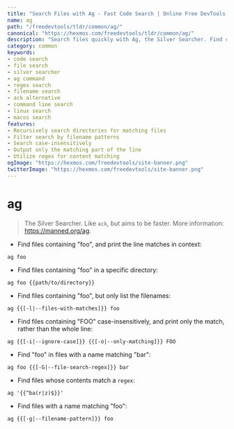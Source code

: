 ```yaml
---
title: "Search Files with Ag - Fast Code Search | Online Free DevTools by Hexmos"
name: ag
path: "/freedevtools/tldr/common/ag/"
canonical: "https://hexmos.com/freedevtools/tldr/common/ag/"
description: "Search files quickly with Ag, the Silver Searcher. Find code efficiently across directories with advanced regex and filename pattern matching. Free online tool, no registration required."
category: common
keywords:
- code search
- file search
- silver searcher
- ag command
- regex search
- filename search
- ack alternative
- command line search
- linux search
- macos search
features:
- Recursively search directories for matching files
- Filter search by filename patterns
- Search case-insensitively
- Output only the matching part of the line
- Utilize regex for content matching
ogImage: "https://hexmos.com/freedevtools/site-banner.png"
twitterImage: "https://hexmos.com/freedevtools/site-banner.png"
---
```


# ag

> The Silver Searcher. Like `ack`, but aims to be faster.
> More information: <https://manned.org/ag>.

- Find files containing "foo", and print the line matches in context:

`ag foo`

- Find files containing "foo" in a specific directory:

`ag foo {{path/to/directory}}`

- Find files containing "foo", but only list the filenames:

`ag {{[-l|--files-with-matches]}} foo`

- Find files containing "FOO" case-insensitively, and print only the match, rather than the whole line:

`ag {{[-i|--ignore-case]}} {{[-o|--only-matching]}} FOO`

- Find "foo" in files with a name matching "bar":

`ag foo {{[-G|--file-search-regex]}} bar`

- Find files whose contents match a `regex`:

`ag '{{^ba(r|z)$}}'`

- Find files with a name matching "foo":

`ag {{[-g|--filename-pattern]}} foo`
